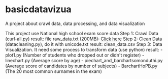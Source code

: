 # basicdatavizua
A project about crawl data, data processing, and data visualization

This project use National high school exam score data
Step 1: Crawl Data (curl-all.py)
  result: file raw_data.txt (200MB): [Click here](https://drive.google.com/file/d/122HyFF855QgjnkVD69HNpfL5dYtG8z-j/view?usp=sharing) 
Step 2: Clean Data (datacleaning.py), do it with unicode.txt 
  result: clean_data.csv
Step 3: Data Visualization. It need some process to transform data (use python) 
  result: - plot1.py (Number of students who dropped out or didn't register) 
          - linechart.py (Average score by age) 
          - piechart_and_barchartsomonduthi.py (Average score of candidates by number of subjects) 
          - BarchartHoPB.py (The 20 most common surnames in the exam) 

